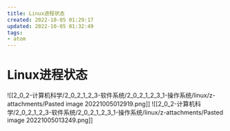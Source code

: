 ```yaml
---
title: Linux进程状态
created: 2022-10-05 01:29:17
updated: 2022-10-05 01:32:49
tags: 
- atom
---
```


# Linux进程状态

![[2_0_2-计算机科学/2_0_2_1_2_3-软件系统/2_0_2_1_2_3_1-操作系统/linux/z-attachments/Pasted image 20221005012919.png]]
![[2_0_2-计算机科学/2_0_2_1_2_3-软件系统/2_0_2_1_2_3_1-操作系统/linux/z-attachments/Pasted image 20221005013249.png]]



